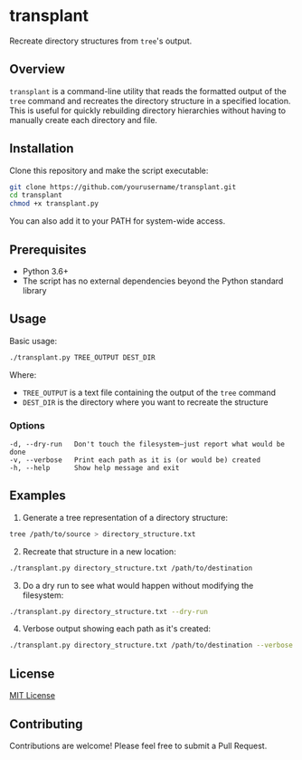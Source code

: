 # transplant

Recreate directory structures from `tree`'s output.

## Overview

`transplant` is a command-line utility that reads the formatted output of the `tree` command and recreates the directory structure in a specified location. This is useful for quickly rebuilding directory hierarchies without having to manually create each directory and file.

## Installation

Clone this repository and make the script executable:

```bash
git clone https://github.com/yourusername/transplant.git
cd transplant
chmod +x transplant.py
```

You can also add it to your PATH for system-wide access.

## Prerequisites

- Python 3.6+
- The script has no external dependencies beyond the Python standard library

## Usage

Basic usage:

```bash
./transplant.py TREE_OUTPUT DEST_DIR
```

Where:
- `TREE_OUTPUT` is a text file containing the output of the `tree` command
- `DEST_DIR` is the directory where you want to recreate the structure

### Options

```
-d, --dry-run   Don't touch the filesystem—just report what would be done
-v, --verbose   Print each path as it is (or would be) created
-h, --help      Show help message and exit
```

## Examples

1. Generate a tree representation of a directory structure:

```bash
tree /path/to/source > directory_structure.txt
```

2. Recreate that structure in a new location:

```bash
./transplant.py directory_structure.txt /path/to/destination
```

3. Do a dry run to see what would happen without modifying the filesystem:

```bash
./transplant.py directory_structure.txt --dry-run
```

4. Verbose output showing each path as it's created:

```bash
./transplant.py directory_structure.txt /path/to/destination --verbose
```

## License

[MIT License](LICENSE)

## Contributing

Contributions are welcome! Please feel free to submit a Pull Request.
